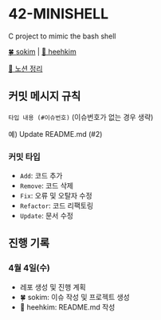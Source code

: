 # 42-MINISHELL

C project to mimic the bash shell

[🍀 sokim](https://github.com/S0YKIM) | [🌙 heehkim](https://github.com/hhkim0729)

[🔗 노션 정리](https://www.notion.so/microshell-b30b48455fcc434a91f4436043f95653)

## 커밋 메시지 규칙

`타입 내용 (#이슈번호)` (이슈번호가 없는 경우 생략)

예) Update README.md (#2)

### 커밋 타입

- `Add`: 코드 추가
- `Remove`: 코드 삭제
- `Fix`: 오류 및 오탈자 수정
- `Refactor`: 코드 리팩토링
- `Update`: 문서 수정

## 진행 기록

### 4월 4일(수)

- 레포 생성 및 진행 계획
- 🍀 sokim: 이슈 작성 및 프로젝트 생성
- 🌙 heehkim: README.md 작성
